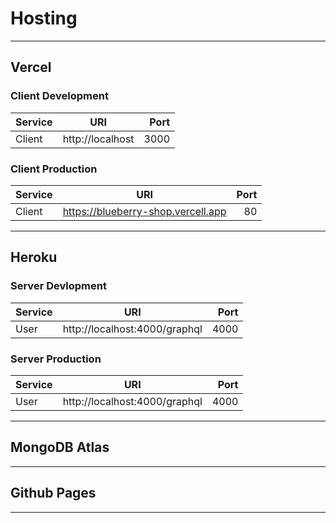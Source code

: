 # Hosting

<hr/>

## Vercel

### Client Development

| Service |       URI        | Port |
| :------ | :--------------: | ---: |
| Client  | http://localhost | 3000 |

### Client Production

| Service |                URI                 | Port |
| :------ | :--------------------------------: | ---: |
| Client  | https://blueberry-shop.vercell.app |   80 |

<hr/>

## Heroku

### Server Devlopment

| Service |              URI              | Port |
| :------ | :---------------------------: | ---: |
| User    | http://localhost:4000/graphql | 4000 |

### Server Production

| Service |              URI              | Port |
| :------ | :---------------------------: | ---: |
| User    | http://localhost:4000/graphql | 4000 |

<hr/>

## MongoDB Atlas

<hr/>

## Github Pages

<hr/>
